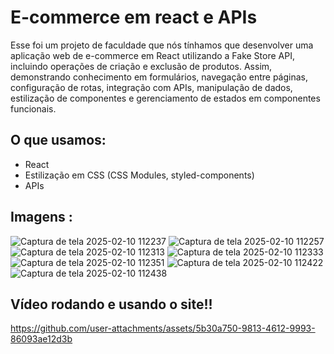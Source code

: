 # E-commerce em react e APIs

Esse foi um projeto de faculdade que nós tínhamos que desenvolver uma aplicação web de 
e-commerce em React utilizando a Fake Store API, incluindo operações de criação e exclusão de 
produtos. Assim, demonstrando conhecimento em formulários, navegação entre páginas, 
configuração de rotas, integração com APIs, manipulação de dados, estilização de componentes e 
gerenciamento de estados em componentes funcionais.

## O que usamos:

- React
- Estilização em CSS (CSS Modules, styled-components)
- APIs

## Imagens :

![Captura de tela 2025-02-10 112237](https://github.com/user-attachments/assets/f693f8b2-04e5-4939-8b05-397df37f6bdf)
![Captura de tela 2025-02-10 112257](https://github.com/user-attachments/assets/b36b701f-8552-41ea-935f-69c7a26f0388)
![Captura de tela 2025-02-10 112313](https://github.com/user-attachments/assets/58c4d369-0b57-4a6f-b119-0260e8771af1)
![Captura de tela 2025-02-10 112333](https://github.com/user-attachments/assets/5386b92e-9c96-43d2-93a2-46c895c6f4b2)
![Captura de tela 2025-02-10 112351](https://github.com/user-attachments/assets/194a4cc8-3b1b-4e75-bed0-e6aa4b700543)
![Captura de tela 2025-02-10 112422](https://github.com/user-attachments/assets/fcfd7aed-997a-49a6-b96f-bf65f677184b)
![Captura de tela 2025-02-10 112438](https://github.com/user-attachments/assets/0f9ac2eb-bf43-42c9-8158-f3a0f68a9800)

## Vídeo rodando e usando o site!!

https://github.com/user-attachments/assets/5b30a750-9813-4612-9993-86093ae12d3b

